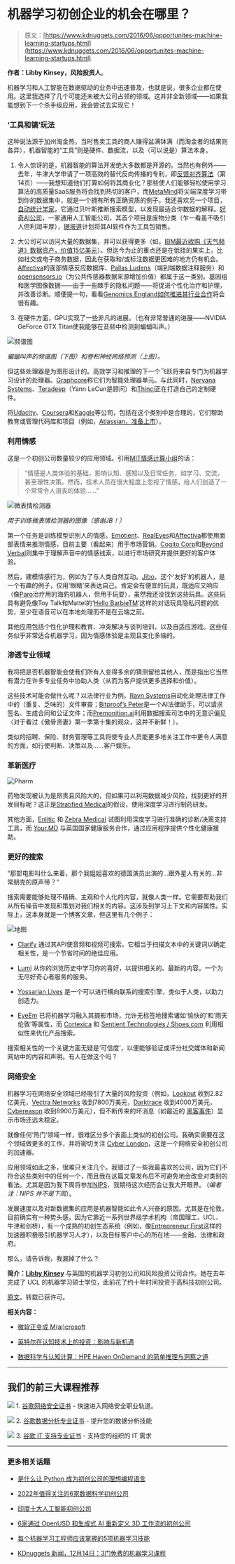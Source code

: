 # 机器学习初创企业的机会在哪里？

> 原文：[https://www.kdnuggets.com/2016/06/opportunites-machine-learning-startups.html](https://www.kdnuggets.com/2016/06/opportunites-machine-learning-startups.html)

**作者：Libby Kinsey，风险投资人**。

机器学习和人工智能在数据驱动的业务中迅速普及，也就是说，很多企业都在使用。这里我选择了几个可能还未被大公司占领的领域。这并非全新领域——如果我能想到下一个杀手级应用，我会尝试去实现它！

### ‘工具和镐’玩法

这种说法源于加州淘金热，当时售卖工具的商人赚得盆满钵满（而淘金者的结果则各异），机器智能的“工具”则是硬件、数据流，以及（可以说是）算法本身。

1.  令人惊讶的是，机器智能的算法开发绝大多数都是开源的。当然也有例外——去年，牛津大学申请了一项高效的替代反向传播的专利，即[反馈对齐算法](http://isis-innovation.com/wp-content/uploads/2014/05/insights75.pdf)（第14页）——我想知道他们打算如何将其商业化？那些使人们能够轻松使用学习算法的高质量SaaS服务将会找到热切的客户，而[MetaMind](https://www.metamind.io/)将尖端深度学习带到你的数据集中，就是一个拥有所有正确资质的例子。我还喜欢另一个项目，[自动统计学家](http://www.automaticstatistician.com/)，它通过贝叶斯推断搜索模型，以发现最适合你数据的解释。[好奇AI公司](http://www.thecuriousaicompany.com/)，一家通用人工智能公司，其首个项目是废物分类（乍一看虽不吸引人但利润丰厚），[据报道](http://techcrunch.com/2015/10/02/do-androids-dream-of-curious/)计划将其AI软件作为工具包销售。

1.  大公司可以访问大量的数据集，并可以获得更多（如，[IBM最近收购《天气频道》数据资产，价值15亿美元](http://www.infoworld.com/article/2999630/big-data/ibm-acquires-the-weather-channel-when-technology-vendors-become-data-vendors.html)）。但迄今为止的重点还是在低挂的果实上，比如社交或电子商务数据，因此在获取和/或标注数据更困难的地方仍有机会。[Affectiva](http://www.affectiva.com/)的面部情感反应数据库、[Pallas Ludens](http://pallas-ludens.com/)（端到端数据注释服务）和[opensensors.io](http://www.opensensors.io/)（为公共传感器数据来源增加价值）都属于这一类别。基因组和医学图像数据——由于一些棘手的隐私问题——将促进个性化治疗和护理，并改善诊断。顺便提一句，看看[Genomics England如何推进其行业合作](http://www.genomicsengland.co.uk/working-with-industry/)将会很有趣。

1.  在硬件方面，GPU实现了一些非凡的进展。（也有非常普通的进展——NVIDIA GeForce GTX Titan使我能够在音频中检测到蝙蝠叫声。）

![频谱图](../Images/e7e20c95a95f4d80941c1002fce35541.png)

*蝙蝠叫声的频谱图（下图）和卷积神经网络预测（上图）。*

但这些处理器是为图形设计的。高效学习和推理的下一个飞跃将来自专门为机器学习设计的处理器。[Graphcore](http://www.graphcore.ai/)称它们为智能处理器单元。与此同时，[Nervana Systems](http://www.nervanasys.com/)、[Teradeep](http://www.teradeep.com/)（Yann LeCun是顾问）和[Thinci](http://thinci.com/)正在打造自己的定制硬件。

将[Udacity](https://www.udacity.com/)、[Coursera](https://www.coursera.org/)和[Kaggle](https://www.kaggle.com/)等公司，包括在这个类别中是合理的，它们帮助教育或管理代码库和项目（例如，[Atlassian，准备上市](http://www.smh.com.au/business/markets/atlassian-ipo-the-line-in-the-prospectus-everyone-missed-20151115-gkzp0w.html)）。

### 利用情感

这是一个初创公司数量较少的应用领域。引用[MIT情感计算小组](http://affect.media.mit.edu/)的话：

> “情感是人类体验的基础，影响认知、感知以及日常任务，如学习、交流，甚至理性决策。然而，技术人员在很大程度上忽视了情感，给人们创造了一个常常令人沮丧的体验……”

![微表情检测器](../Images/be2352dacdbbc887995c3cee7617d91b.png)

*用于训练微表情检测器的图像（感谢JB！）*

第一个任务是训练模型识别人的情感。[Emotient](http://www.emotient.com/)、[RealEyes](http://www.realeyes.co/)和[Affectiva](http://www.affectiva.com/)都使用面部表情来推测情感，目前主要（看起来）用于市场营销。[Cogito Corp](http://www.cogitocorp.com/)和[Beyond Verbal](http://www.beyondverbal.com/)则集中于理解声音中的情感线索，以进行市场研究并提供更好的客户体验。

然后，建模情感行为，例如为了与人类自然互动。[Jibo](https://www.jibo.com/)，这个‘友好’的机器人，是一个有趣的例子，仅用‘眼睛’来表达自己。肯定会有便宜的玩具，既适应又响应（像[Paro](http://www.parorobots.com/)治疗用的海豹机器人，但用于玩耍），虽然我还没找到这些玩具。这些玩具有避免像Toy Talk和Mattel的‘[Hello BarbieTM](https://www.toytalk.com/product/hello-barbie/)’这样的对话玩具隐私问题的优势，至少在语音可以在本地处理而不是在云端之前。

其他应用包括个性化护理和教育、冲突解决与谈判培训，以及自适应游戏。这些任务似乎非常适合机器学习，因为情感体验是主观且变化多端的。

### 渗透专业领域

我将把是否机器智能会使我们所有人变得多余的猜测留给其他人，而是指出它当然有潜力在许多专业任务中协助人类（从而为客户提供更多选择和价值）。

这些技术可能会做什么呢？以法律行业为例。[Ravn Systems](http://www.ravn.co.uk/)自动化处理法律工作中的（重复、乏味的）文件审查；[Bitproof’s Peter](https://hirepeter.com/)是一个AI法律助手，可以请求签名、生成合同和公证文件；而[Premonition.ai](http://premonition.ai/)利用数据搜索司法中的无意识偏见（对于看过《傲骨贤妻》第一季第十集的观众，这并不新鲜！）。

类似的招聘、保险、财务管理等工具将使专业人员能更多地关注工作中更令人满意的方面，如行使判断、决策以及……客户娱乐。

### 革新医疗

![Pharm](../Images/f68df9a84f6f2ace35f722279a14be2d.png)

药物发现被认为是昂贵且风险大的，但如果可以利用数据减少风险，找到更好的开发目标呢？这正是[Stratified Medical](http://www.stratifiedmedical.com/)的假设，使用深度学习进行制药研发。

其他方面，[Enlitic](http://www.enlitic.com/) 和 [Zebra Medical](https://www.zebra-med.com/) 试图利用深度学习进行准确的诊断/决策支持工具，而 [Your.MD](http://www.your.md/) 与英国国家健康服务合作，通过应用程序提供个性化健康援助。

### 更好的搜索

“那部电影叫什么来着，那个我姐姐喜欢的德国演员出演的…跟外星人有关的…非常朋克的原声带？”

搜索需要能够处理不精确、主观和个人化的内容，就像人类一样。它需要帮助我们从所有噪音中发现和策划对我们相关的内容。这涉及到学习上下文和内容属性。实际上，这本身就是一个博客文章，但这里有几个例子：

![地图](../Images/19195c696c729936095345d513723e8b.png)

+   [Clarify](http://clarify.io/) 通过其API使音频和视频可搜索。它相当于扫描文本中的关键词以确定相关性，是一个节省时间的绝佳应用。

+   [Lumi](https://lumi.do/) 从你的浏览历史中学习你的喜好，以提供相关的、最新的内容。一个为无尽好奇心者服务的服务。

+   [Yossarian Lives](https://yossarianlives.com/) 是一个可以进行横向联系的搜索引擎，类似于人类，以助力创造力。

+   [EyeEm](http://www.eyeem.com/) 已将机器学习融入其摄影市场，允许无标签地搜索诸如‘愉快的’和‘雨天伦敦’等属性，而 [Cortexica](https://www.cortexica.com/) 和 [Sentient Technologies / Shoes.com](http://www.sentient.ai/news/shoes-com-sentient-technologies-unveil-visual-filter-the-worlds-first-ai-shopping-experience/) 利用相似性来优化产品搜索。

搜索相关性的一个关键方面无疑是‘可信度’，以便能够验证或评分社交媒体和新闻网站中的内容和声明。有人在做这个吗？

### 网络安全

机器学习在网络安全领域已经吸引了大量的风险投资（例如，[Lookout](https://www.lookout.com/) 收到2.82亿美元，[Vectra Networks](http://www.vectranetworks.com/) 收到7800万美元，[Darktrace](http://www.darktrace.com/) 收到4000万美元，[Cybereason](http://www.cybereason.com/) 收到8900万美元），但不断传来的坏消息（如最近的 [黑客事件](http://www.bbc.co.uk/news/uk-34611857)）显示市场还远未稳定。

就像任何‘热门’领域一样，很难区分多个表面上类似的初创公司。我确实需要在这个领域做更多的工作，并将密切关注 [Cyber London](https://cylonlab.com/)，这是一个网络安全初创公司的加速器。

应用领域如此之多，很难只关注几个。我错过了一些我最喜欢的公司，因为它们不符合这些类别中的任何一个，而且我在这篇文章发布后不可避免地会改变对类别的看法。尤其是因为我下周将参加[NIPS](https://nips.cc/)，我期待这次经历会让我大开眼界。 (*编者注：NIPS 并不是下周*）。

发展速度以及对新数据集的应用是机器智能如此令人兴奋的原因。尤其是在伦敦，目前确实有一种势头感，因为它靠近一系列世界级学术机构（帝国理工、UCL、牛津和剑桥），有一个成熟的初创生态系统（例如，像[Entrepreneur First](http://www.joinef.com/)这样的加速器积极吸引机器学习人才），以及目标客户中心的所在地——金融、法律和政府。

那么，请告诉我，我漏掉了什么？

**简介：[Libby Kinsey](https://uk.linkedin.com/in/libbykinsey)** 与英国的机器学习初创公司和风险投资公司合作。她在去年完成了 UCL 的机器学习硕士学位，此前花了约十年时间投资于高科技初创公司。

[原文](https://medium.com/@libbykinsey/where-are-the-opportunities-for-machine-learning-startups-cd5025f14d3c)。转载已获许可。

**相关内容：**

+   [微软正变成 M(ai)crosoft](/2016/04/microsoft-becoming-m-ai-crosoft.html)

+   [英特尔在认知技术上的投资：影响与新机遇](/2016/05/intel-investment-cognitive-tech-impact-new-opportunities.html)

+   [数据科学与认知计算：HPE Haven OnDemand 的简单推理与洞察之道](/2016/05/hpe-haven-ondemand-data-science-cognitive-computing.html)

* * *

## 我们的前三大课程推荐

![](../Images/0244c01ba9267c002ef39d4907e0b8fb.png) 1\. [谷歌网络安全证书](https://www.kdnuggets.com/google-cybersecurity) - 快速进入网络安全职业轨道。

![](../Images/e225c49c3c91745821c8c0368bf04711.png) 2\. [谷歌数据分析专业证书](https://www.kdnuggets.com/google-data-analytics) - 提升您的数据分析技能

![](../Images/0244c01ba9267c002ef39d4907e0b8fb.png) 3\. [谷歌 IT 支持专业证书](https://www.kdnuggets.com/google-itsupport) - 支持您的组织的 IT 需求

* * *

### 更多相关话题

+   [是什么让 Python 成为初创公司的理想编程语言](https://www.kdnuggets.com/2021/12/makes-python-ideal-programming-language-startups.html)

+   [2022年值得关注的6家数据科学初创公司](https://www.kdnuggets.com/2022/02/6-data-science-startups-work-2022.html)

+   [印度十大人工智能初创公司](https://www.kdnuggets.com/top-10-ai-startups-to-work-for-in-india)

+   [6家通过 OpenUSD 和生成式 AI 重新定义 3D 工作流的初创公司](https://www.kdnuggets.com/6-startups-redefining-3d-workflows-with-openusd-and-generative-ai)

+   [每个机器学习工程师应该掌握的5项机器学习技能](https://www.kdnuggets.com/2023/03/5-machine-learning-skills-every-machine-learning-engineer-know-2023.html)

+   [KDnuggets 新闻，12月14日：3门免费的机器学习课程](https://www.kdnuggets.com/2022/n48.html)
